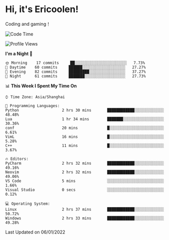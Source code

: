# Hi, it's Ericoolen!
Coding and gaming！

<!--START_SECTION:waka-->
![Code Time](http://img.shields.io/badge/Code%20Time-149%20hrs%2053%20mins-blue)

![Profile Views](http://img.shields.io/badge/Profile%20Views-3-blue)

**I'm a Night 🦉** 

```text
🌞 Morning    17 commits     ██░░░░░░░░░░░░░░░░░░░░░░░   7.73% 
🌆 Daytime    60 commits     ██████░░░░░░░░░░░░░░░░░░░   27.27% 
🌃 Evening    82 commits     █████████░░░░░░░░░░░░░░░░   37.27% 
🌙 Night      61 commits     ███████░░░░░░░░░░░░░░░░░░   27.73%

```


📊 **This Week I Spent My Time On** 

```text
⌚︎ Time Zone: Asia/Shanghai

💬 Programming Languages: 
Python                   2 hrs 30 mins       ████████████░░░░░░░░░░░░░   48.48% 
Lua                      1 hr 34 mins        ███████░░░░░░░░░░░░░░░░░░   30.36% 
conf                     20 mins             █░░░░░░░░░░░░░░░░░░░░░░░░   6.61% 
VimL                     16 mins             █░░░░░░░░░░░░░░░░░░░░░░░░   5.28% 
C++                      11 mins             █░░░░░░░░░░░░░░░░░░░░░░░░   3.67%

🔥 Editors: 
PyCharm                  2 hrs 32 mins       ████████████░░░░░░░░░░░░░   49.16% 
Neovim                   2 hrs 32 mins       ████████████░░░░░░░░░░░░░   49.06% 
VS Code                  5 mins              ░░░░░░░░░░░░░░░░░░░░░░░░░   1.66% 
Visual Studio            0 secs              ░░░░░░░░░░░░░░░░░░░░░░░░░   0.12%

💻 Operating System: 
Linux                    2 hrs 37 mins       ████████████░░░░░░░░░░░░░   50.72% 
Windows                  2 hrs 33 mins       ████████████░░░░░░░░░░░░░   49.28%

```


 Last Updated on 06/01/2022
<!--END_SECTION:waka-->

